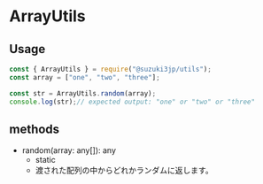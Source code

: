 # ArrayUtils
## Usage
```js
const { ArrayUtils } = require("@suzuki3jp/utils");
const array = ["one", "two", "three"];

const str = ArrayUtils.random(array);
console.log(str);// expected output: "one" or "two" or "three"
```
## methods
- random(array: any[]): any
    - static
    - 渡された配列の中からどれかランダムに返します。